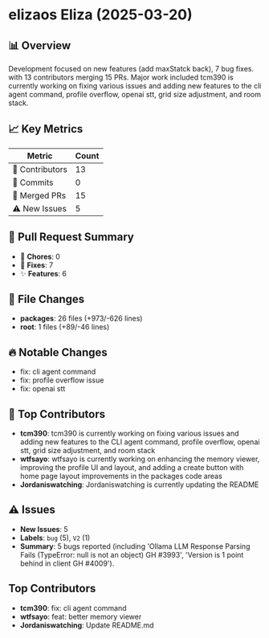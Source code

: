 # elizaos Eliza (2025-03-20)
    
## 📊 Overview
Development focused on new features (add maxStatck back), 7 bug fixes. with 13 contributors merging 15 PRs. Major work included tcm390 is currently working on fixing various issues and adding new features to the cli agent command, profile overflow, openai stt, grid size adjustment, and room stack.

## 📈 Key Metrics
| Metric | Count |
|---------|--------|
| 👥 Contributors | 13 |
| 📝 Commits | 0 |
| 🔄 Merged PRs | 15 |
| ⚠️ New Issues | 5 |

## 🔄 Pull Request Summary
- 🧹 **Chores**: 0
- 🐛 **Fixes**: 7
- ✨ **Features**: 6

## 📁 File Changes
- **packages**: 26 files (+973/-626 lines)
- **root**: 1 files (+89/-46 lines)

## 🔥 Notable Changes
- fix: cli agent command
- fix: profile overflow issue
- fix: openai stt

## 👥 Top Contributors
- **tcm390**: tcm390 is currently working on fixing various issues and adding new features to the CLI agent command, profile overflow, openai stt, grid size adjustment, and room stack
- **wtfsayo**: wtfsayo is currently working on enhancing the memory viewer, improving the profile UI and layout, and adding a create button with home page layout improvements in the packages code areas
- **Jordaniswatching**: Jordaniswatching is currently updating the README

## ⚠️ Issues
- **New Issues**: 5
- **Labels**: `bug` (5), `V2` (1)
- **Summary**: 5 bugs reported (including 'Ollama LLM Response Parsing Fails (TypeError: null is not an object) GH #3993', 'Version is 1 point behind in client GH #4009').

## Top Contributors
- **tcm390**: fix: cli agent command
- **wtfsayo**: feat: better memory viewer
- **Jordaniswatching**: Update README.md